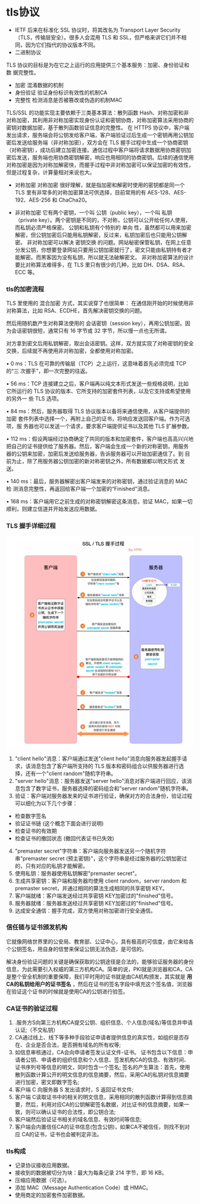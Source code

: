 # tls协议
- IETF 后来在标准化 SSL 协议时，将其改名为 Transport Layer Security
（TLS，传输层安全）。很多人会混用 TLS 和 SSL，但严格来讲它们并不相
同，因为它们指代的协议版本不同。
- 二进制协议

TLS 协议的目标是为在它之上运行的应用提供三个基本服务：加密、身份验证和数
据完整性。

- 加密
混淆数据的机制
- 身份验证
验证身份标识有效性的机制CA
- 完整性
检测消息是否被篡改或伪造的机制MAC


TLS/SSL 的功能实现主要依赖于三类基本算法：散列函数 Hash、对称加密和非对称加密，其利用非对称加密实现身份认证和密钥协商，对称加密算法采用协商的密钥对数据加密，基于散列函数验证信息的完整性。
在 HTTPS 协议中，客户端发出请求，服务端会将公钥发给客户端，客户端验证过后生成一个密钥再用公钥加密后发送给服务端（非对称加密），双方会在 TLS 握手过程中生成一个协商密钥（对称密钥），成功后建立加密连接。通信过程中客户端将请求数据用协商密钥加密后发送，服务端也用协商密钥解密，响应也用相同的协商密钥。后续的通信使用对称加密是因为对称加解密快，而握手过程中非对称加密可以保证加密的有效性，但是过程复杂，计算量相对来说也大。

- 对称加密
对称加密 很好理解，就是指加密和解密时使用的密钥都是同一个
TLS 里有非常多的对称加密算法可供选择，目前常用的有 AES-128、AES-192、AES-256 和 ChaCha20。

- 非对称加密
它有两个密钥，一个叫 公钥（public key），一个叫 私钥（private key）。两个密钥是不同的，不对称，公钥可以公开给任何人使用，而私钥必须严格保密。
公钥和私钥有个特别的 单向 性，虽然都可以用来加密解密，但公钥加密后只能用私钥解密，反过来，私钥加密后也只能用公钥解密。
非对称加密可以解决 密钥交换 的问题。网站秘密保管私钥，在网上任意分发公钥，你想要登录网站只要用公钥加密就行了，密文只能由私钥持有者才能解密。而黑客因为没有私钥，所以就无法破解密文。
非对称加密算法的设计要比对称算法难得多，在 TLS 里只有很少的几种，比如 DH、DSA、RSA、ECC 等。


### tls的加密流程
 TLS 里使用的 混合加密 方式，其实说穿了也很简单：
在通信刚开始的时候使用非对称算法，比如 RSA、ECDHE，首先解决密钥交换的问题。

然后用随机数产生对称算法使用的 会话密钥（session key），再用公钥加密。因为会话密钥很短，通常只有 16 字节或 32 字节，所以慢一点也无所谓。

对方拿到密文后用私钥解密，取出会话密钥。这样，双方就实现了对称密钥的安全交换，后续就不再使用非对称加密，全都使用对称加密。
 
• 0 ms：TLS 在可靠的传输层（TCP）之上运行，这意味着首先必须完成 TCP 的“三
次握手”，即一次完整的往返。

• 56 ms：TCP 连接建立之后，客户端再以纯文本形式发送一些规格说明，比如它所运行的 TLS 协议的版本、它所支持的加密套件列表，以及它支持或希望使用的另外一
些 TLS 选项。

• 84 ms：然后，服务器取得 TLS 协议版本以备将来通信使用，从客户端提供的加密
套件列表中选择一个，再附上自己的证书，将响应发送回客户端。作为可选项，服
务器也可以发送一个请求，要求客户端提供证书以及其他 TLS 扩展参数。

• 112 ms：假设两端经过协商确定了共同的版本和加密套件，客户端也高高兴兴地
把自己的证书提供给了服务器。然后，客户端会生成一个新的对称密钥，用服务
器的公钥来加密，加密后发送给服务器，告诉服务器可以开始加密通信了。到
目前为止，除了用服务器公钥加密的新对称密钥之外，所有数据都以明文形式
发送。

• 140 ms：最后，服务器解密出客户端发来的对称密钥，通过验证消息的 MAC 检
测消息完整性，再返回给客户端一个加密的“Finished”消息。

• 168 ms：客户端用它之前生成的对称密钥解密这条消息，验证 MAC，如果一切
顺利，则建立信道并开始发送应用数据。

### TLS 握手详细过程
![](./assets/8.png)
1. "client hello"消息：客户端通过发送"client hello"消息向服务器发起握手请求，该消息包含了客户端所支持的 TLS 版本和密码组合以供服务器进行选择，还有一个"client random"随机字符串。
2. "server hello"消息：服务器发送"server hello"消息对客户端进行回应，该消息包含了数字证书，服务器选择的密码组合和"server random"随机字符串。
3. 验证：客户端对服务器发来的证书进行验证，确保对方的合法身份，验证过程可以细化为以下几个步骤：
- 检查数字签名
- 验证证书链 (这个概念下面会进行说明)
- 检查证书的有效期
- 检查证书的撤回状态 (撤回代表证书已失效)
4. "premaster secret"字符串：客户端向服务器发送另一个随机字符串"premaster secret (预主密钥)"，这个字符串是经过服务器的公钥加密过的，只有对应的私钥才能解密。
5. 使用私钥：服务器使用私钥解密"premaster secret"。
6. 生成共享密钥：客户端和服务器均使用 client random，server random 和 premaster secret，并通过相同的算法生成相同的共享密钥 KEY。
7. 客户端就绪：客户端发送经过共享密钥 KEY加密过的"finished"信号。
8. 服务器就绪：服务器发送经过共享密钥 KEY加密过的"finished"信号。
9. 达成安全通信：握手完成，双方使用对称加密进行安全通信。

### 信任链与证书颁发机构
它就像网络世界里的公安局、教育部、公证中心，具有极高的可信度，由它来给各个公钥签名，用自身的信誉来保证公钥无法伪造，是可信的。

解决身份验证问题的关键是确保获取的公钥途径是合法的，能够验证服务器的身份信息，为此需要引入权威的第三方机构CA。简单的说，PKI就是浏览器和CA，CA是整个安全机制的重要保障，我们平时用的证书就是由CA机构颁发，其实就是 **用CA的私钥给用户的证书签名** ，然后在证书的签名字段中填充这个签名值，浏览器在验证这个证书的时候就是使用CA的公钥进行验签。

### CA证书的验证过程
1. .服务方S向第三方机构CA提交公钥、组织信息、个人信息(域名)等信息并申请认证;（不交私钥）
2. CA通过线上、线下等多种手段验证申请者提供信息的真实性，如组织是否存在、企业是否合法，是否拥有域名的所有权等;
3. 如信息审核通过，CA会向申请者签发认证文件-证书。
       证书包含以下信息：申请者公钥、申请者的组织信息和个人信息、签发机构CA的信息、有效时间、证书序列号等信息的明文，同时包含一个签名;
       签名的产生算法：首先，使用散列函数计算公开的明文信息的信息摘要，然后，采用CA的私钥对信息摘要进行加密，密文即数字签名;
4. 客户端 C 向服务器 S 发出请求时，S 返回证书文件;
5. 客户端 C读取证书中的相关的明文信息，采用相同的散列函数计算得到信息摘要，然后，利用对应CA的公钥解密签名数据，对比证书的信息摘要，如果一致，则可以确认证书的合法性，即公钥合法;
6. 客户端然后验证证书相关的域名信息、有效时间等信息;
7. 客户端会内置信任CA的证书信息(包含公钥)，如果CA不被信任，则找不到对应 CA的证书，证书也会被判定非法。

### tls构成
- 记录协议接收应用数据。
- 接收到的数据被切分为块：最大为每条记录 214 字节，即 16 KB。 
- 压缩应用数据（可选）。
- 添加 MAC（Message Authentication Code）或 HMAC。 
- 使用商定的加密套件加密数据。
